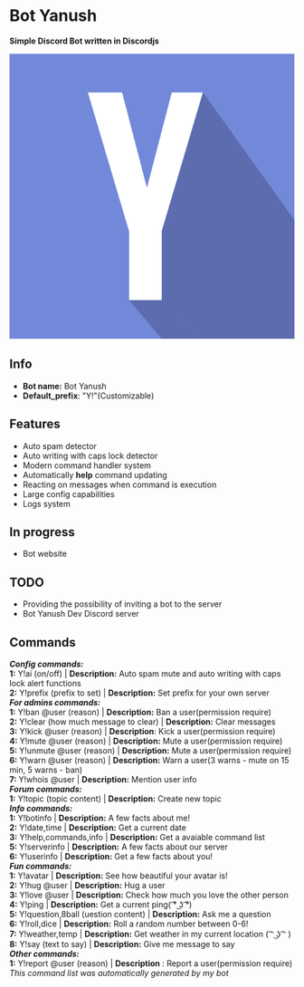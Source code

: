# Bot Yanush
**Simple Discord Bot written in Discordjs**

![Bot avatar](https://raw.githubusercontent.com/KrystianJonca/Bot-Yanush/master/assets/avatar.png) 

## Info
- **Bot name:** Bot Yanush
- **Default_prefix**: "Y!"(Customizable)

## Features
- Auto spam detector
- Auto writing with caps lock detector
- Modern command handler system 
- Automatically **help** command updating
- Reacting on messages when command is execution
- Large config capabilities
- Logs system

## In progress
- Bot website

## TODO
- Providing the possibility of inviting a bot to the server
- Bot Yanush Dev Discord server


## Commands
***Config commands:*** <br />
**1:** Y!ai (on/off) | **Description:**  Auto spam mute and auto writing with caps lock alert functions<br />
**2:** Y!prefix (prefix to set) | **Description:**  Set prefix for your own server <br />
***For admins commands:*** <br />
**1:** Y!ban @user (reason) | **Description:**  Ban a user(permission require) <br />
**2:** Y!clear (how much message to clear) | **Description:**  Clear messages <br />
**3:** Y!kick @user (reason) | **Description**:  Kick a user(permission require) <br />
**4:** Y!mute @user (reason) | **Description:**  Mute a user(permission require) <br />
**5:** Y!unmute @user (reason) | **Description:**  Mute a user(permission require) <br />
**6:** Y!warn @user (reason) | **Description:**  Warn a user(3 warns - mute on 15 min, 5 warns - ban)<br />
**7:** Y!whois @user | **Description:**  Mention user info <br />
***Forum commands:*** <br />
**1:** Y!topic (topic content) | **Description:**  Create new topic <br />
***Info commands:*** <br />
**1:** Y!botinfo | **Description:**  A few facts about me! <br />
**2:** Y!date,time | **Description:**  Get a current date <br />
**3:** Y!help,commands,info | **Description:**  Get a avaiable command list<br />
**5:** Y!serverinfo | **Description:**  A few facts about our server <br />
**6:** Y!userinfo | **Description:**  Get a few facts about you! <br />
***Fun commands:*** <br />
**1:** Y!avatar | **Description:**  See how beautiful your avatar is! <br />
**2:** Y!hug @user | **Description:**  Hug a user <br />
**3:** Y!love @user | **Description:**  Check how much you love the other person<br />
**4:** Y!ping | **Description:**  Get a current ping( ͡° ͜ʖ ͡°)<br />
**5:** Y!question,8ball (uestion content) | **Description:**   Ask me a question <br />
**6:** Y!roll,dice | **Description:**   Roll a random number between 0-6! <br />
**7:** Y!weather,temp | **Description:**   Get weather in my current location ( ͡ᵔ ͜ʖ ͡ᵔ ) <br />
**8:** Y!say (text to say) | **Description:**  Give me message to say <br />
***Other commands:*** <br />
**1:** Y!report @user (reason) | **Description** :  Report a user(permission require) <br />
*This command list was automatically generated by my bot*



